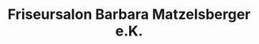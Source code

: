 ---
title: "Friseursalon Barbara Matzelsberger e.K."
url: /bad-fuessing/friseursalon-barbara-matzelsberger-e-k/
shop: Friseur
---